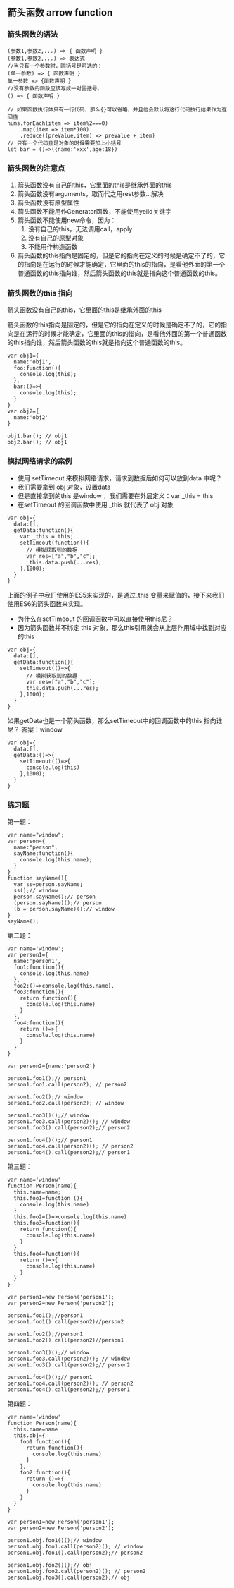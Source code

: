 ## 箭头函数 arrow function
### 箭头函数的语法
```
(参数1,参数2,...) => { 函数声明 }
(参数1,参数2,...) => 表达式
//当只有一个参数时，圆括号是可选的：
(单一参数) => { 函数声明 }
单一参数 => {函数声明 }
//没有参数的函数应该写成一对圆括号。
() => { 函数声明 }

// 如果函数执行体只有一行代码，那么{}可以省略，并且他会默认将这行代码执行结果作为返回值
nums.forEach(item => item%2===0)
    .map(item => item*100)
    .reduce((preValue,item) => preValue + item)
// 只有一个代码且是对象的时候需要加上小括号
let bar = ()=>({name:'xxx',age:18})
```
### 箭头函数的注意点
1. 箭头函数没有自己的this，它里面的this是继承外面的this
2. 箭头函数没有arguments，取而代之用rest参数...解决
3. 箭头函数没有原型属性
4. 箭头函数不能用作Generator函数，不能使用yeild关键字
5. 箭头函数不能使用new命令，因为：
    1. 没有自己的this，无法调用call，apply
    2. 没有自己的原型对象
    3. 不能用作构造函数
6. 箭头函数的this指向是固定的，但是它的指向在定义的时候是确定不了的，它的指向是在运行的时候才能确定，它里面的this的指向，是看他外面的第一个普通函数的this指向谁，然后箭头函数的this就是指向这个普通函数的this。

### 箭头函数的this 指向
箭头函数没有自己的this，它里面的this是继承外面的this

箭头函数的this指向是固定的，但是它的指向在定义的时候是确定不了的，它的指向是在运行的时候才能确定，它里面的this的指向，是看他外面的第一个普通函数的this指向谁，然后箭头函数的this就是指向这个普通函数的this。
```
var obj1={
  name:'obj1',
  foo:function(){
    console.log(this);
  },
  bar:()=>{
    console.log(this);
  }
}
var obj2={
  name:'obj2'
}

obj1.bar(); // obj1
obj2.bar(); // obj1
```

### 模拟网络请求的案例
- 使用 setTimeout 来模拟网络请求，请求到数据后如何可以放到data 中呢？
- 我们需要拿到 obj 对象，设置data
- 但是直接拿到的this 是window ，我们需要在外层定义：var _this = this
- 在setTimeout 的回调函数中使用 _this 就代表了 obj 对象
```
var obj={
  data:[],
  getData:function(){
    var _this = this;
    setTimeout(function(){
      // 模拟获取到的数据
      var res=["a","b","c"];
      _this.data.push(...res);
    },1000);
  }
}
```
上面的例子中我们使用的ES5来实现的，是通过_this 变量来赋值的，接下来我们使用ES6的箭头函数来实现。
- 为什么在setTimeout 的回调函数中可以直接使用this尼？
- 因为箭头函数并不绑定 this 对象，那么this引用就会从上层作用域中找到对应的this
```
var obj={
  data:[],
  getData:function(){
    setTimeout(()=>{
      // 模拟获取到的数据
      var res=["a","b","c"];
      this.data.push(...res);
    },1000);
  }
}
```

如果getData也是一个箭头函数，那么setTimeout中的回调函数中的this 指向谁尼？
答案：window
```
var obj={
  data:[],
  getData:()=>{
    setTimeout(()=>{
      console.log(this)
    },1000);
  }
}
```
### 练习题
第一题：
```
var name="window";
var person={
  name:"person",
  sayName:function(){
    console.log(this.name);
  }
}
function sayName(){
  var ss=person.sayName;
  ss();// window
  person.sayName();// person
  (person.sayName)();// person
  (b = person.sayName)();// window
}
sayName();
```

第二题：
```
var name='window';
var person1={
  name:'person1',
  foo1:function(){
    console.log(this.name)
  },
  foo2:()=>console.log(this.name),
  foo3:function(){
    return function(){
      console.log(this.name)
    }
  },
  foo4:function(){
    return ()=>{
      console.log(this.name)
    }
  }
}

var person2={name:'person2'}

person1.foo1();// person1
person1.foo1.call(person2); // person2

person1.foo2();// window
person1.foo2.call(person2); // window

person1.foo3()();// window
person1.foo3.call(person2)(); // window
person1.foo3().call(person2);// person2

person1.foo4()();// person1
person1.foo4.call(person2)(); // person2
person1.foo4().call(person2);// person1

```

第三题：
```
var name='window'
function Person(name){
  this.name=name;
  this.foo1=function (){
    console.log(this.name)
  }
  this.foo2=()=>console.log(this.name)
  this.foo3=function(){
    return function(){
      console.log(this.name)
    }
  }
  this.foo4=function(){
    return ()=>{
      console.log(this.name)
    }
  }
}

var person1=new Person('person1');
var person2=new Person('person2');

person1.foo1();//person1
person1.foo1().call(person2)//person2

person1.foo2();//person1
person1.foo2().call(person2)//person1

person1.foo3()();// window
person1.foo3.call(person2)(); // window
person1.foo3().call(person2);// person2

person1.foo4()();// person1
person1.foo4.call(person2)(); // person2
person1.foo4().call(person2);// person1
```

第四题：
```
var name='window'
function Person(name){
  this.name=name
  this.obj={
    foo1:function(){
      return function(){
        console.log(this.name)
      }
    },
    foo2:function(){
      return ()=>{
        console.log(this.name)
      }
    }
  }
}

var person1=new Person('person1');
var person2=new Person('person2');

person1.obj.foo1()();// window
person1.obj.foo1.call(person2)(); // window
person1.obj.foo1().call(person2);// person2

person1.obj.foo2()();// obj
person1.obj.foo2.call(person2)(); // person2
person1.obj.foo3().call(person2);// obj
```